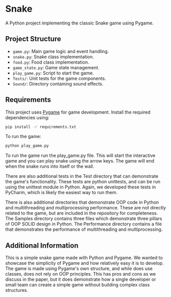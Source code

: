 # Snake

A Python project implementing the classic Snake game using Pygame.

## Project Structure

- `game.py`: Main game logic and event handling.
- `snake.py`: Snake class implementation.
- `food.py`: Food class implementation.
- `game_state.py`: Game state management.
- `play_game.py`: Script to start the game.
- `Tests/`: Unit tests for the game components.
- `Sound/`: Directory containing sound effects.

## Requirements

This project uses [Pygame](https://www.pygame.org/) for game development. Install the required dependencies using:

```sh
pip install -r requirements.txt
```

To run the game:
```sh
python play_game.py
```

To run the game run the play_game.py file. This will start the interactive game and you can play snake 
using the arrow keys. The game will end when the snake runs into itself or the wall.

There are also additional tests in the Test directory that can demonstrate the game's functionality.
These tests are python unittests, and can be run using the unittest module in Python. Again, we developed
these tests in PyCharm, which is likely the easiest way to run them.

There is also additional directories that demonstrate OOP code in Python and multithreading and multiprocessing
performance. These are not directly related to the game, but are included in the repository for completeness.
The Samples directory contains three files which demonstrate three pillars of OOP SOLID design in Python. The
Performance directory contains a file that demonstrates the performance of multithreading and multiprocessing.

## Additional Information

This is a simple snake game made with Python and Pygame. We wanted to
showcase the simplicity of Pygame and how relatively easy it is to develop.
The game is made using Pygame's own structure, and while does use classes, does
not rely on OOP principles. This has pros and cons as we discuss in the paper,
but it does demonstrate how a single developer or small team can create a simple
game without building complex class structures.
